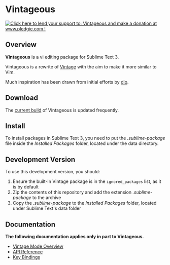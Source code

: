 Vintageous
==========

<a href='http://www.pledgie.com/campaigns/19122'><img alt='Click here to lend your support to: Vintageous and make a donation at www.pledgie.com !' src='http://www.pledgie.com/campaigns/19122.png?skin_name=chrome' border='0' /></a>


Overview
--------

**Vintageous** is a vi editing package for Sublime Text 3.

Vintageous is a rewrite of [Vintage](http://www.sublimetext.com/docs/2/vintage.html) with the aim to make it more similar to Vim.

Much inspiration has been drawn from initial efforts by [dlo](https://github.com/dlo).

Download
--------

The [current build](https://bitbucket.org/guillermooo/vintageous/downloads/Vintageous.sublime-package) of Vintageous is updated frequently.


Install
-------

To install packages in Sublime Text 3, you need to put the *.sublime-package* file inside
the *Installed Packages* folder, located under the data directory.


Development Version
-------------------

To use this development version, you should:

1. Ensure the built-in Vintage package is in the ``ignored_packages`` list, as it is by default
2. Zip the contents of this repository and add the extension *.sublime-package* to the archive
3. Copy the *.sublime-package* to the *Installed Packages* folder, located under Sublime Text's data folder


Documentation
-------------

**The following documentation applies only in part to Vintageous.**

* [Vintage Mode Overview](http://www.sublimetext.com/docs/3/vintage.html)
* [API Reference](http://www.sublimetext.com/docs/3/api_reference.html)
* [Key Bindings](http://sublimetext.info/docs/en/customization/key_bindings.html)
